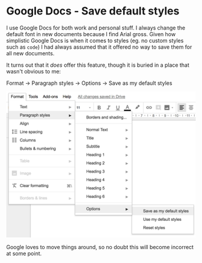 # Google Docs - Save default styles

I use Google Docs for both work and personal stuff. I always change the default font in new documents because I find Arial gross. Given how simplistic Google Docs is when it comes to styles (eg. no custom styles such as `code`) I had always assumed that it offered no way to save them for all new documents.

It turns out that it *does* offer this feature, though it is buried in a place that wasn't obvious to me:

Format &rarr; Paragraph styles &rarr; Options &rarr; Save as my default styles

![Screenshot of Google Docs menus showing the path to saving default styles](docs-save-default-styles.png)

Google loves to move things around, so no doubt this will become incorrect at some point.